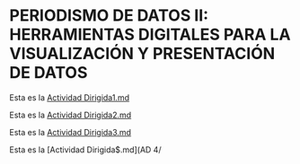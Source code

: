 # PERIODISMO DE DATOS II: HERRAMIENTAS DIGITALES PARA LA VISUALIZACIÓN Y PRESENTACIÓN DE DATOS

Esta es la [Actividad Dirigida1.md](ad1.md)

Esta es la [Actividad Dirigida2.md](actividad-dirigida-2.md)

Esta es la [Actividad Dirigida3.md](AD3/AD3_api-covid-19-pandas.md)

Esta es la [Actividad Dirigida$.md](AD 4/
